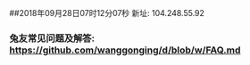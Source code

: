 ##2018年09月28日07时12分07秒 新址: 104.248.55.92
### 兔友常见问题及解答: https://github.com/wanggonging/d/blob/w/FAQ.md
